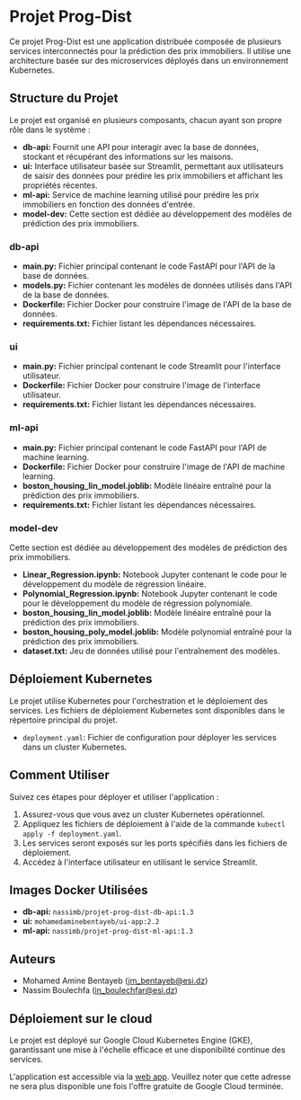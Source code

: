 # Projet Prog-Dist

Ce projet Prog-Dist est une application distribuée composée de plusieurs services interconnectés pour la prédiction des prix immobiliers. Il utilise une architecture basée sur des microservices déployés dans un environnement Kubernetes.

## Structure du Projet

Le projet est organisé en plusieurs composants, chacun ayant son propre rôle dans le système :

- **db-api:** Fournit une API pour interagir avec la base de données, stockant et récupérant des informations sur les maisons.
- **ui:** Interface utilisateur basée sur Streamlit, permettant aux utilisateurs de saisir des données pour prédire les prix immobiliers et affichant les propriétés récentes.
- **ml-api:** Service de machine learning utilisé pour prédire les prix immobiliers en fonction des données d'entrée.
- **model-dev:** Cette section est dédiée au développement des modèles de prédiction des prix immobiliers.

### db-api

- **main.py:** Fichier principal contenant le code FastAPI pour l'API de la base de données.
- **models.py:** Fichier contenant les modèles de données utilisés dans l'API de la base de données.
- **Dockerfile:** Fichier Docker pour construire l'image de l'API de la base de données.
- **requirements.txt:** Fichier listant les dépendances nécessaires.
### ui

- **main.py:** Fichier principal contenant le code Streamlit pour l'interface utilisateur.
- **Dockerfile:** Fichier Docker pour construire l'image de l'interface utilisateur.
- **requirements.txt:** Fichier listant les dépendances nécessaires.

### ml-api

- **main.py:** Fichier principal contenant le code FastAPI pour l'API de machine learning.
- **Dockerfile:** Fichier Docker pour construire l'image de l'API de machine learning.
- **boston_housing_lin_model.joblib:** Modèle linéaire entraîné pour la prédiction des prix immobiliers.
- **requirements.txt:** Fichier listant les dépendances nécessaires.

### model-dev

Cette section est dédiée au développement des modèles de prédiction des prix immobiliers.

- **Linear_Regression.ipynb:** Notebook Jupyter contenant le code pour le développement du modèle de régression linéaire.
- **Polynomial_Regression.ipynb:** Notebook Jupyter contenant le code pour le développement du modèle de régression polynomiale.
- **boston_housing_lin_model.joblib:** Modèle linéaire entraîné pour la prédiction des prix immobiliers.
- **boston_housing_poly_model.joblib:** Modèle polynomial entraîné pour la prédiction des prix immobiliers.
- **dataset.txt:** Jeu de données utilisé pour l'entraînement des modèles.

## Déploiement Kubernetes

Le projet utilise Kubernetes pour l'orchestration et le déploiement des services. Les fichiers de déploiement Kubernetes sont disponibles dans le répertoire principal du projet.

- `deployment.yaml`: Fichier de configuration pour déployer les services dans un cluster Kubernetes.

## Comment Utiliser

Suivez ces étapes pour déployer et utiliser l'application :

1. Assurez-vous que vous avez un cluster Kubernetes opérationnel.
2. Appliquez les fichiers de déploiement à l'aide de la commande `kubectl apply -f deployment.yaml`.
3. Les services seront exposés sur les ports spécifiés dans les fichiers de déploiement.
4. Accédez à l'interface utilisateur en utilisant le service Streamlit.
## Images Docker Utilisées

- **db-api:** `nassimb/projet-prog-dist-db-api:1.3`
- **ui:** `mohamedaminebentayeb/ui-app:2.2`
- **ml-api:** `nassimb/projet-prog-dist-ml-api:1.3`

## Auteurs

- Mohamed Amine Bentayeb (jm_bentayeb@esi.dz)
- Nassim Boulechfa (in_boulechfar@esi.dz)

## Déploiement sur le cloud

Le projet est déployé sur Google Cloud Kubernetes Engine (GKE), garantissant une mise à l'échelle efficace et une disponibilité continue des services.


L'application est accessible via la [web app](http://34.42.151.225/). Veuillez noter que cette adresse ne sera plus disponible une fois l'offre gratuite de Google Cloud terminée.



